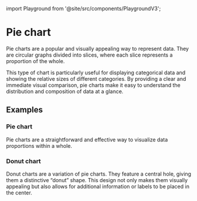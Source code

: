 import Playground from '@site/src/components/PlaygroundV3';

# Pie chart
<!-- introduction start -->
Pie charts are a popular and visually appealing way to represent data. They are circular graphs divided into slices, where each slice represents a proportion of the whole.
<!-- introduction end -->
This type of chart is particularly useful for displaying categorical data and showing the relative sizes of different categories. By providing a clear and immediate visual comparison, pie charts make it easy to understand the distribution and composition of data at a glance.
## Examples

### Pie chart
Pie charts are a straightforward and effective way to visualize data proportions within a whole.
<Playground
height="40rem"
name="echarts-pie"
noMargin
examplesByName>
</Playground>

### Donut chart
Donut charts are a variation of pie charts. They feature a central hole, giving them a distinctive “donut” shape. This design not only makes them visually appealing but also allows for additional information or labels to be placed in the center.
<Playground
height="40rem"
name="echarts-circle"
noMargin
examplesByName>
</Playground>
